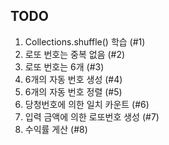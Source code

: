 ## TODO
1. Collections.shuffle() 학습 (#1)
1. 로또 번호는 중복 없음 (#2)
1. 로또 번호는 6개 (#3)
1. 6개의 자동 번호 생성 (#4)
1. 6개의 자동 번호 정렬 (#5)
1. 당청번호에 의한 일치 카운트 (#6)
1. 입력 금액에 의한 로또번호 생성 (#7)
1. 수익률 게산 (#8)